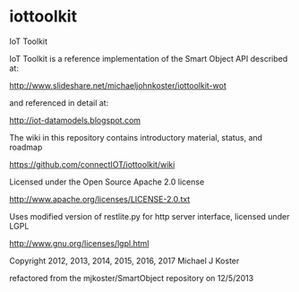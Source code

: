 iottoolkit
==========
IoT Toolkit

IoT Toolkit is a reference 
implementation of the Smart Object API described at:

http://www.slideshare.net/michaeljohnkoster/iottoolkit-wot

and referenced in detail at:

http://iot-datamodels.blogspot.com

The wiki in this repository contains introductory material, status, and roadmap

https://github.com/connectIOT/iottoolkit/wiki

Licensed under the Open Source Apache 2.0 license 

http://www.apache.org/licenses/LICENSE-2.0.txt

Uses modified version of restlite.py for http server interface, licensed under LGPL

http://www.gnu.org/licenses/lgpl.html

Copyright 2012, 2013, 2014, 2015, 2016, 2017 Michael J Koster

refactored from the mjkoster/SmartObject repository on 12/5/2013

